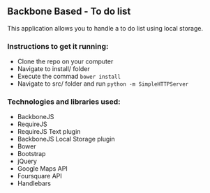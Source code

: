 ## Backbone Based - To do list

This application allows you to handle a to do list using local storage.

### Instructions to get it running:
- Clone the repo on your computer
- Navigate to install/ folder
- Execute the commad `bower install`
- Navigate to src/ folder and run `python -m SimpleHTTPServer`

### Technologies and libraries used:
- BackboneJS
- RequireJS
- RequireJS Text plugin
- BackboneJS Local Storage plugin
- Bower
- Bootstrap
- jQuery
- Google Maps API
- Foursquare API
- Handlebars
